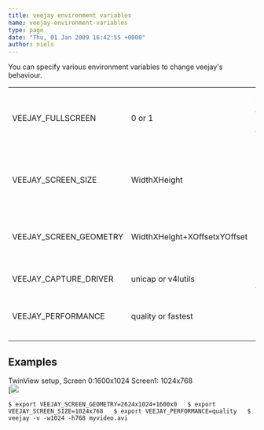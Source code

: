 ```yaml
---
title: veejay environment variables
name: veejay-environment-variables
type: page
date: "Thu, 01 Jan 2009 16:42:55 +0000"
author: niels
---
```

You can specify various environment variables to change veejay's behaviour.  


<table><tr><td>VEEJAY_FULLSCREEN</td><td>0 or 1</td><td>Always starts veejay in fullscreen mode (usefull for installation mode)</td></tr><tr><td>VEEJAY_SCREEN_SIZE</td><td>WidthXHeight</td><td>Size of the video window in Twinview/One BigDesktop mode</td></tr><tr><td>VEEJAY_SCREEN_GEOMETRY</td><td>WidthXHeight+XOffsetxYOffset</td><td>Geometry of your desktop and X/Y offset for video window</td></tr><tr><td>VEEJAY_CAPTURE_DRIVER</td><td>unicap or v4lutils</td><td>Specifies capture driver to use</td></tr><tr><td>VEEJAY_PERFORMANCE</td><td>quality or fastest</td><td>Choose between quality or speed</td></tr><tr><td></td></tr></table>  


## Examples  


TwinView setup, Screen 0:1600x1024 Screen1: 1024x768  
[![](/uploads/2009/01/ms.jpg)  

`$ export VEEJAY_SCREEN_GEOMETRY=2624x1024+1600x0  
$ export VEEJAY_SCREEN_SIZE=1024x768  
$ export VEEJAY_PERFORMANCE=quality  
$ veejay -v -w1024 -h768 myvideo.avi  
`